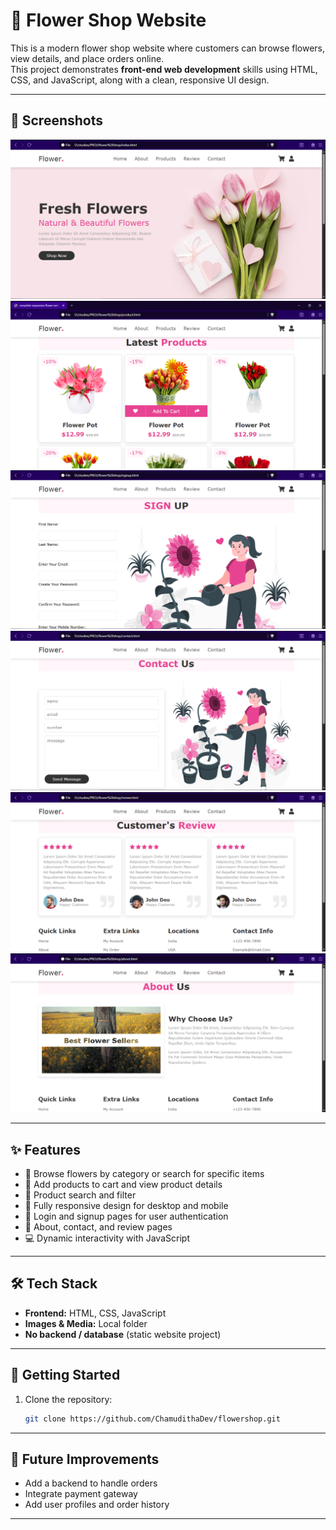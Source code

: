 # 🌸 Flower Shop Website

This is a modern flower shop website where customers can browse flowers, view details, and place orders online.  
This project demonstrates **front-end web development** skills using HTML, CSS, and JavaScript, along with a clean, responsive UI design.

---
## 📸 Screenshots

![Homepage](images/homepage.PNG)
![Shop Page](images/cartpage.png)
![Signup Page](images/signupage.PNG)
![Contact Page](images/contactuspage.PNG)
![Review Page](images/reviewpage.PNG)
![About Page](images/aboutpage.PNG)

---

## ✨ Features

- 🌼 Browse flowers by category or search for specific items
- 🛒 Add products to cart and view product details
- 🔎 Product search and filter
- 📱 Fully responsive design for desktop and mobile
- 🔐 Login and signup pages for user authentication
- 📄 About, contact, and review pages
- 💻 Dynamic interactivity with JavaScript

---

## 🛠 Tech Stack

- **Frontend:** HTML, CSS, JavaScript
- **Images & Media:** Local folder
- **No backend / database** (static website project)

---
## 🚀 Getting Started

1. Clone the repository:
   ```bash
   git clone https://github.com/ChamudithaDev/flowershop.git

---
## 🔮 Future Improvements
- Add a backend to handle orders
- Integrate payment gateway
- Add user profiles and order history

---

